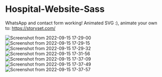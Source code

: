 # Hospital-Website-Sass

WhatsApp and contact form working!
Animated SVG :), animate your own to: https://storyset.com/

![Screenshot from 2022-09-15 17-29-00](https://user-images.githubusercontent.com/80070216/190503781-fd408361-d2a4-4c33-b349-2c3f3b7aaf30.png)
![Screenshot from 2022-09-15 17-29-15](https://user-images.githubusercontent.com/80070216/190503796-51be4c71-1aca-4d0c-ba4b-67dc24a42eec.png)
![Screenshot from 2022-09-15 17-29-32](https://user-images.githubusercontent.com/80070216/190503811-465da816-6060-4e0a-9e51-879a70f0d993.png)
![Screenshot from 2022-09-15 17-31-56](https://user-images.githubusercontent.com/80070216/190503833-bf306368-abbd-47b9-a82a-f1ab5f79c8b2.png)
![Screenshot from 2022-09-15 17-37-09](https://user-images.githubusercontent.com/80070216/190503971-b4579853-ef29-438b-abf2-b92e6ebc722b.png)
![Screenshot from 2022-09-15 17-37-49](https://user-images.githubusercontent.com/80070216/190504100-b0b69399-588d-4873-bb9b-ecc4a9a0b95c.png)
![Screenshot from 2022-09-15 17-37-57](https://user-images.githubusercontent.com/80070216/190504104-2c4592c5-a2c0-4282-b39e-664264a87ec9.png)
